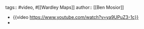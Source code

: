 tags:: #video, #[[Wardley Maps]]
author:: [[Ben Mosior]]

- {{video https://www.youtube.com/watch?v=ya9UPuZ3-1c}}
-